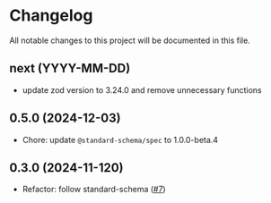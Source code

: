 # Changelog

All notable changes to this project will be documented in this file.

## next (YYYY-MM-DD)

* update zod version to 3.24.0 and remove unnecessary functions

## 0.5.0 (2024-12-03)

* Chore: update `@standard-schema/spec` to 1.0.0-beta.4

## 0.3.0 (2024-11-120)

* Refactor: follow standard-schema ([#7](https://github.com/modevol-com/gqloom/pull/7))
